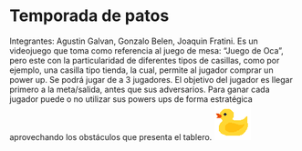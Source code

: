 # Temporada de patos
Integrantes: Agustin Galvan, Gonzalo Belen, Joaquin Fratini.
Es un videojuego que toma como referencia al juego de mesa: “Juego de Oca”, pero este con la particularidad de diferentes tipos de casillas, como por ejemplo, una casilla tipo tienda, la cual, permite al jugador comprar un power up. Se podrá jugar de a 3 jugadores. El objetivo del jugador es llegar primero a la meta/salida, antes que sus adversarios. Para ganar cada jugador puede o no utilizar sus powers ups de forma estratégica aprovechando los obstáculos que presenta el tablero.
![alt text](/public/assets/images/Duck.png)

